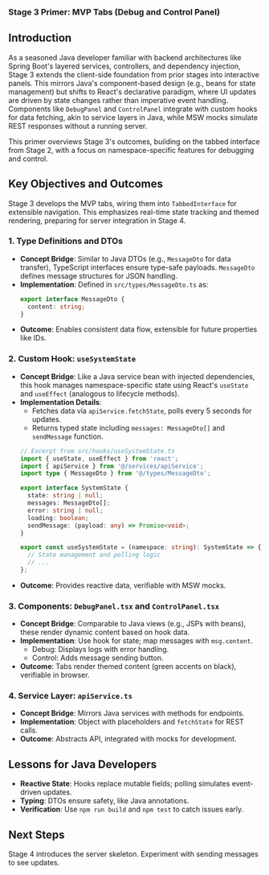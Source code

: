 
### Stage 3 Primer: MVP Tabs (Debug and Control Panel)

## Introduction
As a seasoned Java developer familiar with backend architectures like Spring Boot's layered services, controllers, and dependency injection, Stage 3 extends the client-side foundation from prior stages into interactive panels. This mirrors Java's component-based design (e.g., beans for state management) but shifts to React's declarative paradigm, where UI updates are driven by state changes rather than imperative event handling. Components like `DebugPanel` and `ControlPanel` integrate with custom hooks for data fetching, akin to service layers in Java, while MSW mocks simulate REST responses without a running server.

This primer overviews Stage 3's outcomes, building on the tabbed interface from Stage 2, with a focus on namespace-specific features for debugging and control.

## Key Objectives and Outcomes
Stage 3 develops the MVP tabs, wiring them into `TabbedInterface` for extensible navigation. This emphasizes real-time state tracking and themed rendering, preparing for server integration in Stage 4.

### 1. **Type Definitions and DTOs**
   - **Concept Bridge**: Similar to Java DTOs (e.g., `MessageDto` for data transfer), TypeScript interfaces ensure type-safe payloads. `MessageDto` defines message structures for JSON handling.
   - **Implementation**: Defined in `src/types/MessageDto.ts` as:
     ```typescript
     export interface MessageDto {
       content: string;
     }
     ```
   - **Outcome**: Enables consistent data flow, extensible for future properties like IDs.

### 2. **Custom Hook: `useSystemState`**
   - **Concept Bridge**: Like a Java service bean with injected dependencies, this hook manages namespace-specific state using React's `useState` and `useEffect` (analogous to lifecycle methods).
   - **Implementation Details**:
     - Fetches data via `apiService.fetchState`, polls every 5 seconds for updates.
     - Returns typed state including `messages: MessageDto[]` and `sendMessage` function.
     ```typescript
     // Excerpt from src/hooks/useSystemState.ts
     import { useState, useEffect } from 'react';
     import { apiService } from '@/services/apiService';
     import type { MessageDto } from '@/types/MessageDto';

     export interface SystemState {
       state: string | null;
       messages: MessageDto[];
       error: string | null;
       loading: boolean;
       sendMessage: (payload: any) => Promise<void>;
     }

     export const useSystemState = (namespace: string): SystemState => {
       // State management and polling logic
       // ...
     };
     ```
   - **Outcome**: Provides reactive data, verifiable with MSW mocks.

### 3. **Components: `DebugPanel.tsx` and `ControlPanel.tsx`**
   - **Concept Bridge**: Comparable to Java views (e.g., JSPs with beans), these render dynamic content based on hook data.
   - **Implementation**: Use hook for state; map messages with `msg.content`.
     - Debug: Displays logs with error handling.
     - Control: Adds message sending button.
   - **Outcome**: Tabs render themed content (green accents on black), verifiable in browser.

### 4. **Service Layer: `apiService.ts`**
   - **Concept Bridge**: Mirrors Java services with methods for endpoints.
   - **Implementation**: Object with placeholders and `fetchState` for REST calls.
   - **Outcome**: Abstracts API, integrated with mocks for development.

## Lessons for Java Developers
- **Reactive State**: Hooks replace mutable fields; polling simulates event-driven updates.
- **Typing**: DTOs ensure safety, like Java annotations.
- **Verification**: Use `npm run build` and `npm test` to catch issues early.

## Next Steps
Stage 4 introduces the server skeleton. Experiment with sending messages to see updates.